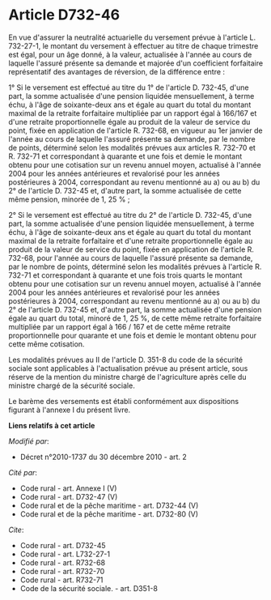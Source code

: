 # Article D732-46

En vue d'assurer la neutralité actuarielle du versement prévue à l'article L. 732-27-1, le montant du versement à effectuer
au titre de chaque trimestre est égal, pour un âge donné, à la valeur, actualisée à l'année au cours de laquelle l'assuré
présente sa demande et majorée d'un coefficient forfaitaire représentatif des avantages de réversion, de la différence
entre : 

1° Si le versement est effectué au titre du 1° de l'article D. 732-45, d'une part, la somme actualisée d'une pension liquidée
mensuellement, à terme échu, à l'âge de soixante-deux ans et égale au quart du total du montant maximal de la retraite
forfaitaire multipliée par un rapport égal à 166/167 et d'une retraite proportionnelle égale au produit de la valeur de
service du point, fixée en application de l'article R. 732-68, en vigueur au 1er janvier de l'année au cours de laquelle
l'assuré présente sa demande, par le nombre de points, déterminé selon les modalités prévues aux articles R. 732-70 et R.
732-71 et correspondant à quarante et une fois et demie le montant obtenu pour une cotisation sur un revenu annuel moyen,
actualisé à l'année 2004 pour les années antérieures et revalorisé pour les années postérieures à 2004, correspondant au
revenu mentionné au a) ou au b) du 2° de l'article D. 732-45 et, d'autre part, la somme actualisée de cette même pension,
minorée de 1, 25 % ; 

2° Si le versement est effectué au titre du 2° de l'article D. 732-45, d'une part, la somme actualisée d'une pension liquidée
mensuellement, à terme échu, à l'âge de soixante-deux ans et égale au quart du total du montant maximal de la retraite
forfaitaire et d'une retraite proportionnelle égale au produit de la valeur de service du point, fixée en application de
l'article R. 732-68, pour l'année au cours de laquelle l'assuré présente sa demande, par le nombre de points, déterminé selon
les modalités prévues à l'article R. 732-71 et correspondant à quarante et une fois trois quarts le montant obtenu pour une
cotisation sur un revenu annuel moyen, actualisé à l'année 2004 pour les années antérieures et revalorisé pour les années
postérieures à 2004, correspondant au revenu mentionné au a) ou au b) du 2° de l'article D. 732-45 et, d'autre part, la somme
actualisée d'une pension égale au quart du total, minoré de 1, 25 %, de cette même retraite forfaitaire multipliée par un
rapport égal à 166 / 167 et de cette même retraite proportionnelle pour quarante et une fois et demie le montant obtenu pour
cette même cotisation. 

Les modalités prévues au II de l'article D. 351-8 du code de la sécurité sociale sont applicables à l'actualisation prévue au
présent article, sous réserve de la mention du ministre chargé de l'agriculture après celle du ministre chargé de la sécurité
sociale. 

Le barème des versements est établi conformément aux dispositions figurant à l'annexe I du présent livre.

**Liens relatifs à cet article**

_Modifié par_:

  - Décret n°2010-1737 du 30 décembre 2010 - art. 2

_Cité par_:

  - Code rural - art. Annexe I (V)
  - Code rural - art. D732-47 (V)
  - Code rural et de la pêche maritime - art. D732-44 (V)
  - Code rural et de la pêche maritime - art. D732-80 (V)

_Cite_:

  - Code rural - art. D732-45
  - Code rural - art. L732-27-1
  - Code rural - art. R732-68
  - Code rural - art. R732-70
  - Code rural - art. R732-71
  - Code de la sécurité sociale. - art. D351-8
